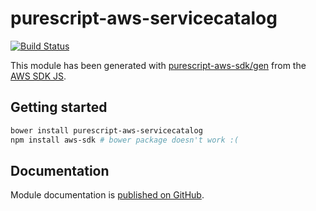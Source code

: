 # purescript-aws-servicecatalog

[![Build Status](https://app.wercker.com/status/5909b9e96d1080804b17a28f72f87b6b/s/master)](https://app.wercker.com/project/byKey/5909b9e96d1080804b17a28f72f87b6b)

This module has been generated with [purescript-aws-sdk/gen](https://github.com/purescript-aws-sdk/gen) from the [AWS SDK JS](https://github.com/aws/aws-sdk-js).

## Getting started

```sh
bower install purescript-aws-servicecatalog
npm install aws-sdk # bower package doesn't work :(
```

## Documentation

Module documentation is [published on GitHub](https://github.com/purescript-aws-sdk/purescript-aws-servicecatalog/tree/master/docs).
